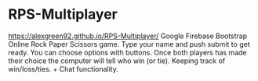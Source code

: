 # RPS-Multiplayer
https://alexgreen92.github.io/RPS-Multiplayer/
Google Firebase Bootstrap 
Online Rock Paper Scissors game. Type your name and push submit to get ready. You can choose options  with buttons. Once both players has made their choice the computer will tell who win (or tie). Keeping track of win/loss/ties. +  Chat functionality.

